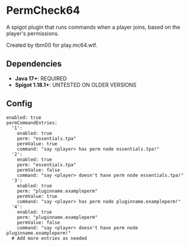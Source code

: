 # PermCheck64
A spigot plugin that runs commands when a player joins, based on the player's permissions.

Created by tbm00 for play.mc64.wtf.

## Dependencies
- **Java 17+**: REQUIRED
- **Spigot 1.18.1+**: UNTESTED ON OLDER VERSIONS

## Config
```
enabled: true
permCommandEntries:
  '1':
    enabled: true
    perm: "essentials.tpa"
    permValue: true
    command: "say <player> has perm node essentials.tpa!"
  '2':
    enabled: true
    perm: "essentials.tpa"
    permValue: false
    command: "say <player> doesn't have perm node essentials.tpa!"
  '3':
    enabled: true
    perm: "pluginname.exampleperm"
    permValue: true
    command: "say <player> has perm node pluginname.exampleperm!"
  '4':
    enabled: true
    perm: "pluginname.exampleperm"
    permValue: false
    command: "say <player> doesn't have perm node pluginname.exampleperm!"
  # Add more entries as needed
```
